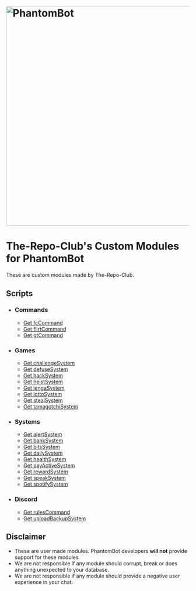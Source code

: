 # <img alt="PhantomBot" src="https://phantombot.dev/common/images/logo.png" width="600px"/>

# The-Repo-Club's Custom Modules for PhantomBot
These are custom modules made by The-Repo-Club.

## Scripts
- ### Commands
    - [Get fcCommand](https://github.com/The-Repo-Club/Phantombot-Custom-Scripts/tree/master/custom/commands/fcCommand "fcCommand")
    - [Get flirtCommand](https://github.com/The-Repo-Club/Phantombot-Custom-Scripts/tree/master/custom/commands/flirtCommand "flirtCommand")
    - [Get gtCommand](https://github.com/The-Repo-Club/Phantombot-Custom-Scripts/tree/master/custom/commands/gtCommand "gtCommand")

- ### Games
    - [Get challengeSystem](https://github.com/The-Repo-Club/Phantombot-Custom-Scripts/tree/master/custom/games/challengeSystem "challengeSystem")
    - [Get defuseSystem](https://github.com/The-Repo-Club/Phantombot-Custom-Scripts/tree/master/custom/games/defuseSystem "defuseSystem")
    - [Get hackSystem](https://github.com/The-Repo-Club/Phantombot-Custom-Scripts/tree/master/custom/games/hackSystem "hackSystem")
    - [Get heistSystem](https://github.com/The-Repo-Club/Phantombot-Custom-Scripts/tree/master/custom/games/heistSystem "heistSystem")
    - [Get jengaSystem](https://github.com/The-Repo-Club/Phantombot-Custom-Scripts/tree/master/custom/games/jengaSystem "jengaSystem")
    - [Get lottoSystem](https://github.com/The-Repo-Club/Phantombot-Custom-Scripts/tree/master/custom/games/lottoSystem "lottoSystem")
    - [Get stealSystem](https://github.com/The-Repo-Club/Phantombot-Custom-Scripts/tree/master/custom/games/stealSystem "stealSystem")
    - [Get tamagotchiSystem](https://github.com/The-Repo-Club/Phantombot-Custom-Scripts/tree/master/custom/games/tamagotchiSystem "tamagotchiSystem")

- ### Systems
    - [Get alertSystem](https://github.com/The-Repo-Club/Phantombot-Custom-Scripts/tree/master/custom/systems/alertSystem "alertSystem")
    - [Get bankSystem](https://github.com/The-Repo-Club/Phantombot-Custom-Scripts/tree/master/custom/systems/bankSystem "bankSystem")
    - [Get bitsSystem](https://github.com/The-Repo-Club/Phantombot-Custom-Scripts/tree/master/custom/systems/bitsSystem "bitsSystem")
    - [Get dailySystem](https://github.com/The-Repo-Club/Phantombot-Custom-Scripts/tree/master/custom/systems/dailySystem "dailySystem")
    - [Get healthSystem](https://github.com/The-Repo-Club/Phantombot-Custom-Scripts/tree/master/custom/systems/healthSystem "healthSystem")
    - [Get payActiveSystem](https://github.com/The-Repo-Club/Phantombot-Custom-Scripts/tree/master/custom/systems/payActiveSystem "payActiveSystem")
    - [Get rewardSystem](https://github.com/The-Repo-Club/Phantombot-Custom-Scripts/tree/master/custom/systems/rewardSystem "rewardSystem")
    - [Get speakSystem](https://github.com/The-Repo-Club/Phantombot-Custom-Scripts/tree/master/custom/systems/speakSystem "speakSystem")
    - [Get spotifySystem](https://github.com/The-Repo-Club/Phantombot-Custom-Scripts/tree/master/custom/systems/spotifySystem "spotifySystem")

- ### Discord
    - [Get rulesCommand](https://github.com/The-Repo-Club/Phantombot-Custom-Scripts/tree/master/discord/custom/commands/rulesCommand "rulesCommand")
    - [Get uploadBackupSystem](https://github.com/The-Repo-Club/Phantombot-Custom-Scripts/tree/master/discord/custom/systems/uploadBackupSystem "uploadBackupSystem")

## Disclaimer
- These are user made modules. PhantomBot developers **will not** provide support for these modules.
- We are not responsible if any module should corrupt, break or does anything unexpected to your database.
- We are not responsible if any module should provide a negative user experience in your chat.
